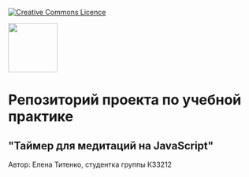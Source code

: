 <a rel="license" href="[https://github.com/oxxawsm/Meditation-Timer-JS/blob/master/LICENSE.md]"><img alt="Creative Commons Licence"
style="border-width:0" src="https://camo.githubusercontent.com/8935c1c469baaaff5f6efbce5bf38e51b2e8c8502ab49336064cc2bf05b0cd30/68747470733a2f2f696d672e736869656c64732e696f2f6769746875622f6c6963656e73652f65766c6b6f2f4943546f6e426f74" /></a>

<img src='https://user-images.githubusercontent.com/63160594/206897763-ae44cd6c-629f-4fcb-bc38-c39742e51c90.png' width='100'>

# Репозиторий проекта по учебной практике
## "Таймер для медитаций на JavaScript"

Автор: Елена Титенко, студентка группы К33212
